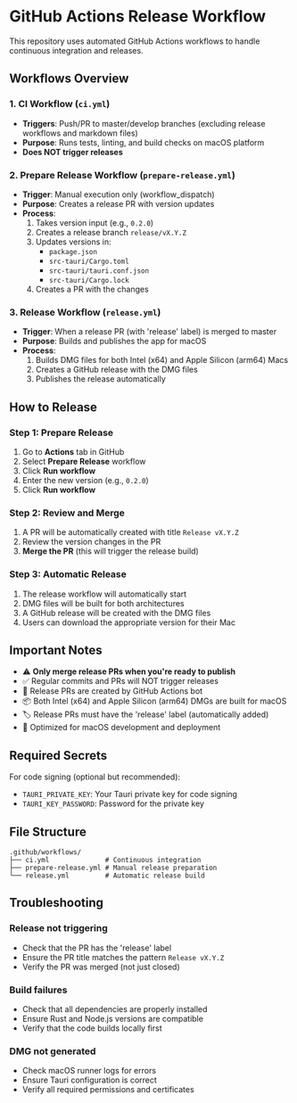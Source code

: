 # GitHub Actions Release Workflow

This repository uses automated GitHub Actions workflows to handle continuous integration and releases.

## Workflows Overview

### 1. CI Workflow (`ci.yml`)
- **Triggers**: Push/PR to master/develop branches (excluding release workflows and markdown files)
- **Purpose**: Runs tests, linting, and build checks on macOS platform
- **Does NOT trigger releases**

### 2. Prepare Release Workflow (`prepare-release.yml`)
- **Trigger**: Manual execution only (workflow_dispatch)
- **Purpose**: Creates a release PR with version updates
- **Process**:
  1. Takes version input (e.g., `0.2.0`)
  2. Creates a release branch `release/vX.Y.Z`
  3. Updates versions in:
     - `package.json`
     - `src-tauri/Cargo.toml`
     - `src-tauri/tauri.conf.json`
     - `src-tauri/Cargo.lock`
  4. Creates a PR with the changes

### 3. Release Workflow (`release.yml`)
- **Trigger**: When a release PR (with 'release' label) is merged to master
- **Purpose**: Builds and publishes the app for macOS
- **Process**:
  1. Builds DMG files for both Intel (x64) and Apple Silicon (arm64) Macs
  2. Creates a GitHub release with the DMG files
  3. Publishes the release automatically

## How to Release

### Step 1: Prepare Release
1. Go to **Actions** tab in GitHub
2. Select **Prepare Release** workflow
3. Click **Run workflow**
4. Enter the new version (e.g., `0.2.0`)
5. Click **Run workflow**

### Step 2: Review and Merge
1. A PR will be automatically created with title `Release vX.Y.Z`
2. Review the version changes in the PR
3. **Merge the PR** (this will trigger the release build)

### Step 3: Automatic Release
1. The release workflow will automatically start
2. DMG files will be built for both architectures
3. A GitHub release will be created with the DMG files
4. Users can download the appropriate version for their Mac

## Important Notes

- ⚠️ **Only merge release PRs when you're ready to publish**
- ✅ Regular commits and PRs will NOT trigger releases
- 🤖 Release PRs are created by GitHub Actions bot
- 📦 Both Intel (x64) and Apple Silicon (arm64) DMGs are built for macOS
- 🏷️ Release PRs must have the 'release' label (automatically added)
- 🍎 Optimized for macOS development and deployment

## Required Secrets

For code signing (optional but recommended):
- `TAURI_PRIVATE_KEY`: Your Tauri private key for code signing
- `TAURI_KEY_PASSWORD`: Password for the private key

## File Structure

```
.github/workflows/
├── ci.yml              # Continuous integration
├── prepare-release.yml # Manual release preparation
└── release.yml         # Automatic release build
```

## Troubleshooting

### Release not triggering
- Check that the PR has the 'release' label
- Ensure the PR title matches the pattern `Release vX.Y.Z`
- Verify the PR was merged (not just closed)

### Build failures
- Check that all dependencies are properly installed
- Ensure Rust and Node.js versions are compatible
- Verify that the code builds locally first

### DMG not generated
- Check macOS runner logs for errors
- Ensure Tauri configuration is correct
- Verify all required permissions and certificates
